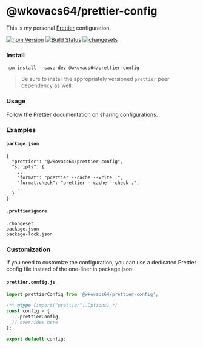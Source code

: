 # @wkovacs64/prettier-config

This is my personal [Prettier][prettier] configuration.

[![npm Version][npm-image]][npm-url] [![Build Status][ci-image]][ci-url]
[![changesets][changesets-image]][changesets-url]

### Install

```
npm install --save-dev @wkovacs64/prettier-config
```

> Be sure to install the appropriately versioned `prettier` peer dependency as well.

### Usage

Follow the Prettier documentation on [sharing configurations][prettier-sharing].

### Examples

#### `package.json`

```
{
  "prettier": "@wkovacs64/prettier-config",
  "scripts": {
    ...
    "format": "prettier --cache --write .",
    "format:check": "prettier --cache --check .",
    ...
  }
}
```

#### `.prettierignore`

```
.changeset
package.json
package-lock.json
```

### Customization

If you need to customize the configuration, you can use a dedicated Prettier config file instead of
the one-liner in package.json:

#### `prettier.config.js`

```js
import prettierConfig from '@wkovacs64/prettier-config';

/** @type {import("prettier").Options} */
const config = {
  ...prettierConfig,
  // overrides here
};

export default config;
```

[npm-image]: https://img.shields.io/npm/v/@wkovacs64/prettier-config.svg?style=flat-square
[npm-url]: https://www.npmjs.com/package/@wkovacs64/prettier-config
[ci-image]:
  https://img.shields.io/github/actions/workflow/status/wKovacs64/prettier-config/ci.yml?logo=github&style=flat-square
[ci-url]: https://github.com/wKovacs64/prettier-config/actions?query=workflow%3Aci
[changesets-image]: https://img.shields.io/badge/maintained%20with-changesets-blue?style=flat-square
[changesets-url]: https://github.com/changesets/changesets
[prettier]: https://prettier.io/
[prettier-sharing]: https://prettier.io/docs/en/configuration.html#sharing-configurations
